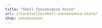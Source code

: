 ```yaml
---
title: "Shell Convenience Store"
url: /clarksville/shell-convenience-store/
shop: convenience
---
```

